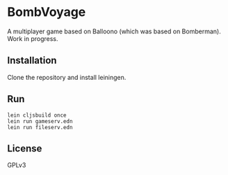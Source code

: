 # BombVoyage

A multiplayer game based on Balloono (which was based on Bomberman). Work in progress.

## Installation

Clone the repository and install leiningen.

## Run

```
lein cljsbuild once
lein run gameserv.edn
lein run fileserv.edn
```

## License

GPLv3
